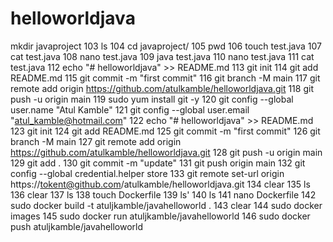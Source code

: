 # helloworldjava
mkdir javaproject
  103  ls
  104  cd javaproject/
  105  pwd
  106  touch test.java
  107  cat test.java
  108  nano test.java 
  109  java test.java
  110  nano test.java 
  111  cat test.java
  112  echo "# helloworldjava" >> README.md
  113  git init
  114  git add README.md
  115  git commit -m "first commit"
  116  git branch -M main
  117  git remote add origin https://github.com/atulkamble/helloworldjava.git
  118  git push -u origin main
  119  sudo yum install git -y
  120  git config --global user.name "Atul Kamble"
  121  git config --global user.email "atul_kamble@hotmail.com"
  122  echo "# helloworldjava" >> README.md
  123  git init
  124  git add README.md
  125  git commit -m "first commit"
  126  git branch -M main
  127  git remote add origin https://github.com/atulkamble/helloworldjava.git
  128  git push -u origin main
  129  git add .
  130  git commit -m "update"
  131  git push origin main
  132  git config --global credential.helper store
  133  git remote set-url origin https://tokent@github.com/atulkamble/helloworldjava.git
  134  clear
  135  ls
  136  clear
  137  ls
  138  touch Dockerfile
  139  ls'
  140  ls
  141  nano Dockerfile 
  142  sudo docker build -t atuljkamble/javahelloworld .
  143  clear
  144  sudo docker images
  145  sudo docker run atuljkamble/javahelloworld
  146  sudo docker push atuljkamble/javahelloworld
